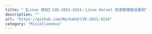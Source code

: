 ```yaml
---
title: "【Linux 提权】CVE-2021-4154：Linux Kernel 资源管理错误漏洞"
description: ""
url: "https://github.com/Markakd/CVE-2021-4154"
category: "Miscellaneous"
---
```


